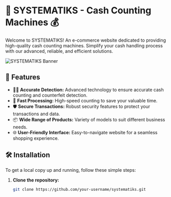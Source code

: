 # 🏪 SYSTEMATIKS - Cash Counting Machines 💰

Welcome to SYSTEMATIKS! An e-commerce website dedicated to providing high-quality cash counting machines. Simplify your cash handling process with our advanced, reliable, and efficient solutions.

![SYSTEMATIKS Banner](path/to/your/banner/image.png)

## 🌟 Features

- 🕵️‍♂️ **Accurate Detection:** Advanced technology to ensure accurate cash counting and counterfeit detection.
- 🚀 **Fast Processing:** High-speed counting to save your valuable time.
- 🛡️ **Secure Transactions:** Robust security features to protect your transactions and data.
- 📦 **Wide Range of Products:** Variety of models to suit different business needs.
- 🌐 **User-Friendly Interface:** Easy-to-navigate website for a seamless shopping experience.

## 🛠️ Installation

To get a local copy up and running, follow these simple steps:

1. **Clone the repository:**
   ```sh
   git clone https://github.com/your-username/systematiks.git
